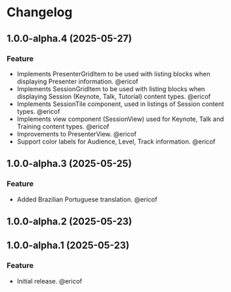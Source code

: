 # Changelog

<!-- You should *NOT* be adding new change log entries to this file.
     You should create a file in the news directory instead.
     For helpful instructions, please see:
     https://6.docs.plone.org/contributing/index.html#contributing-change-log-label
-->

<!-- towncrier release notes start -->

## 1.0.0-alpha.4 (2025-05-27)

### Feature

- Implements PresenterGridItem to be used with listing blocks when displaying Presenter information. @ericof 
- Implements SessionGridItem to be used with listing blocks when displaying Session (Keynote, Talk, Tutorial) content types. @ericof 
- Implements SessionTile component, used in listings of Session content types. @ericof 
- Implements view component (SessionView) used for Keynote, Talk and Training content types. @ericof 
- Improvements to PresenterView. @ericof 
- Support color labels for Audience, Level, Track information. @ericof 

## 1.0.0-alpha.3 (2025-05-25)

### Feature

- Added Brazilian Portuguese translation. @ericof 

## 1.0.0-alpha.2 (2025-05-23)

## 1.0.0-alpha.1 (2025-05-23)

### Feature

- Initial release. @ericof
